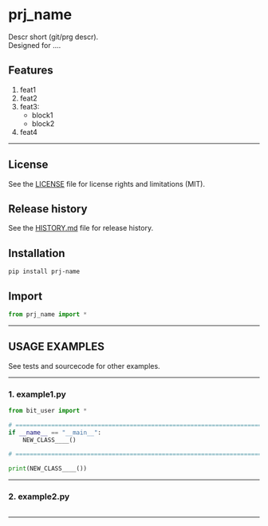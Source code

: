 # prj_name
Descr short (git/prg descr).  
Designed for ....  


## Features
1. feat1  
2. feat2  
3. feat3:  
	- block1  
	- block2  
4. feat4  


********************************************************************************
## License
See the [LICENSE](LICENSE) file for license rights and limitations (MIT).


## Release history
See the [HISTORY.md](HISTORY.md) file for release history.


## Installation
```commandline
pip install prj-name
```


## Import
```python
from prj_name import *
```


********************************************************************************
## USAGE EXAMPLES
See tests and sourcecode for other examples.

******************************
### 1. example1.py

```python
from bit_user import *

# =====================================================================================================================
if __name__ == "__main__":
	NEW_CLASS____()

# =====================================================================================================================

print(NEW_CLASS____())
```

******************************
### 2. example2.py
```python

```

********************************************************************************
